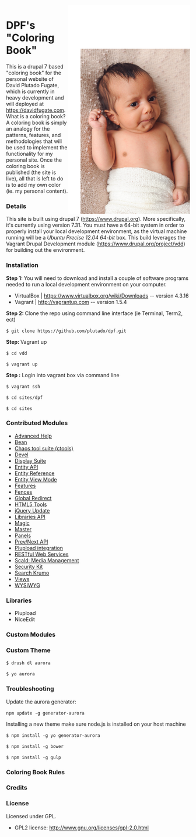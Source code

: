 <img alt="hayaan fugate" src="/docs/hayaan-smirk.jpg" align="right">

DPF's "Coloring Book"
===
This is a drupal 7 based "coloring book" for the personal website of David Plutado Fugate, which is currently in heavy development and will deployed at https://davidfugate.com.  What is a coloring book?  A coloring book is simply an analogy for the patterns, features, and methodologies that will be used to implement the functionality for my personal site.  Once the coloring book is published (the site is live), all that is left to do is to add my own color (ie. my personal content).


### Details
This site is built using drupal 7 (https://www.drupal.org).  More specifically, it's currently using version 7.31.  You must have a 64-bit system in order to properly install your local development environment, as the virtual machine running will be a _Ubuntu Precise 12.04 64-bit_ box.  This build leverages the Vagrant Drupal Development module (https://www.drupal.org/project/vdd) for building out the environment.


### Installation
<b>Step 1: </b>You will need to download and install a couple of software programs needed to run a local development environment on your computer.
- VirtualBox | https://www.virtualbox.org/wiki/Downloads -- version 4.3.16
- Vagrant | http://vagrantup.com -- version 1.5.4

<b>Step 2: </b>Clone the repo using command line interface (ie Terminal, Term2, ect) <br/>
<pre><code>$ git clone https://github.com/plutado/dpf.git</code></pre>

<b>Step: </b>Vagrant up <br/>
<pre><code>$ cd vdd</code></pre>
<pre><code>$ vagrant up</code></pre>

<b>Step :</b> Login into vagrant box via command line
<pre><code>$ vagrant ssh</code></pre>

<pre><code>$ cd sites/dpf</code></pre>
<pre><code>$ cd sites</code></pre>


### Contributed Modules
- <a href="https://www.drupal.org/project/advanced_help">Advanced Help</a>
- <a href="https://www.drupal.org/project/bean">Bean</a>
- <a href="https://www.drupal.org/project/ctools">Chaos tool suite (ctools)</a>
- <a href="https://www.drupal.org/project/devel">Devel</a>
- <a href="https://www.drupal.org/project/ds">Display Suite</a>
- <a href="https://www.drupal.org/project/entity">Entity API</a>
- <a href="https://www.drupal.org/project/entityreference">Entity Reference</a>
- <a href="https://www.drupal.org/project/entity_view_mode">Entity View Mode</a>
- <a href="https://www.drupal.org/project/features">Features</a>
- <a href="https://www.drupal.org/project/fences">Fences</a>
- <a href="https://www.drupal.org/project/globalredirect">Global Redirect</a>
- <a href="https://www.drupal.org/project/html5_tools">HTML5 Tools</a>
- <a href="https://www.drupal.org/project/jquery_update">jQuery Update</a>
- <a href="https://www.drupal.org/project/libraries">Libraries API</a>
- <a href="https://www.drupal.org/project/magic">Magic</a>
- <a href="https://www.drupal.org/project/master">Master</a>
- <a href="https://www.drupal.org/project/panels">Panels</a>
- <a href="https://www.drupal.org/project/prev_next">Prev/Next API</a>
- <a href="https://www.drupal.org/project/plupload">Plupload integration</a>
- <a href="https://www.drupal.org/project/restws">RESTful Web Services</a>
- <a href="https://www.drupal.org/project/scald">Scald: Media Management</a>
- <a href="https://www.drupal.org/project/seckit">Security Kit</a>
- <a href="https://www.drupal.org/project/search_krumo">Search Krumo</a>
- <a href="https://www.drupal.org/project/views">Views</a>
- <a href="https://www.drupal.org/project/wysiwyg">WYSIWYG</a> 

### Libraries
- Plupload
- NiceEdit

### Custom Modules


### Custom Theme
<pre><code>$ drush dl aurora</code></pre>
<pre><code>$ yo aurora</code></pre>


### Troubleshooting

Update the aurora generator: 
<pre><code>npm update -g generator-aurora</code></pre>

Installing a new theme
make sure node.js is installed on your host machine

<pre><code>$ npm install -g yo generator-aurora</code></pre>
<pre><code>$ npm install -g bower</code></pre>
<pre><code>$ npm install -g gulp</code></pre>


### Coloring Book Rules


### Credits


### License

Licensed under GPL.

- GPL2 license: http://www.gnu.org/licenses/gpl-2.0.html

